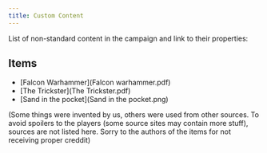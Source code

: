 ```yaml
---
title: Custom Content
---
```


List of non-standard content in the campaign and link to their properties:

## Items

* [Falcon Warhammer](Falcon warhammer.pdf)
* [The Trickster](The Trickster.pdf)
* [Sand in the pocket](Sand in the pocket.png)

(Some things were invented by us, others were used from other sources. To avoid spoilers to the players (some source sites may contain more stuff), sources are not listed here. Sorry to the authors of the items for not receiving proper creddit)

